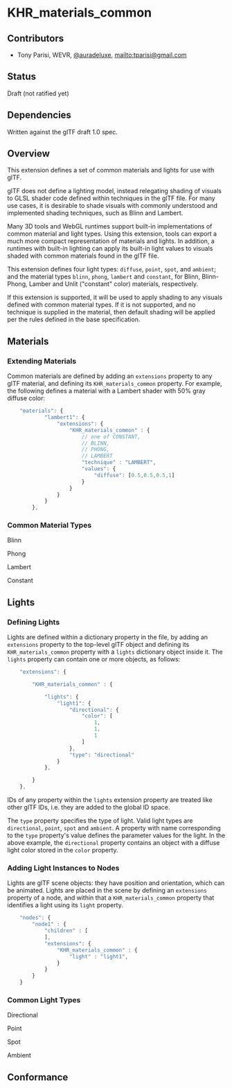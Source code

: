 # KHR\_materials\_common

## Contributors

* Tony Parisi, WEVR, [@auradeluxe](https://twitter.com/auradeluxe), <mailto:tparisi@gmail.com>

## Status

Draft (not ratified yet)

## Dependencies

Written against the glTF draft 1.0 spec.

## Overview

This extension defines a set of common materials and lights for use with glTF. 

glTF does not define a lighting model, instead relegating shading of visuals to GLSL shader code defined within techniques in the glTF file. For many use cases, it is desirable to shade visuals with commonly understood and implemented shading techniques, such as Blinn and Lambert.

Many 3D tools and WebGL runtimes support built-in implementations of common material and light types. Using this extension, tools can export a much more compact representation of materials and lights. In addition, a runtimes with built-in lighting can apply its built-in light values to visuals shaded with common materials found in the glTF file. 

This extension defines four light types: `diffuse`, `point`, `spot`, and `ambient`; and the material types `blinn`, `phong`, `lambert` and `constant`, for Blinn, Blinn-Phong, Lamber and Unlit ("constant" color) materials, respectively.

If this extension is supported, it will be used to apply shading to any visuals defined with common material types. If it is not supported, and no technique is supplied in the material, then default shading will be applied per the rules defined in the base specification.

## Materials

### Extending Materials

Common materials are defined by adding an `extensions` property to any glTF material, and defining its `KHR_materials_common` property. For example, the following defines a material with a Lambert shader with 50% gray diffuse color:

```javascript
    "materials": {
            "lambert1": {
                "extensions": {
                    "KHR_materials_common" : {
                        // one of CONSTANT,
                        // BLINN,
                        // PHONG,
                        // LAMBERT
                        "technique" : "LAMBERT",
                        "values": {
                            "diffuse": [0.5,0.5,0.5,1]
                        }
                    }
                }
            }
        },
```

### Common Material Types

Blinn

Phong

Lambert

Constant

## Lights

### Defining Lights

Lights are defined within a dictionary property in the file, by adding an `extensions` property to the top-level glTF object and defining its `KHR_materials_common` property with a `lights` dictionary object inside it. The `lights` property can contain one or more objects, as follows:

```javascript
    "extensions": {

        "KHR_materials_common" : {

            "lights": {
                "light1": {
                    "directional": {
                        "color": [
                            1,
                            1,
                            1
                        ]
                    },
                    "type": "directional"
                }
            },

        }
    },
```

IDs of any property within the `lights` extension property are treated like other glTF IDs, i.e. they are added to the global ID space.

The `type` property specifies the type of light. Valid light types are `directional`, `point`, `spot` and `ambient`. A property with name corresponding to the `type` property's value defines the parameter values for the light. In the above example, the `directional` property contains an object with a diffuse light color stored in the `color` property.

### Adding Light Instances to Nodes

Lights are glTF scene objects: they have position and orientation, which can be animated. Lights are placed in the scene by defining an `extensions` property of a node, and within that a `KHR_materials_common` property that identifies a light using its `light` property.

```javascript
    "nodes": {
        "node1" : {
            "children" : [
            ],
            "extensions": {
                "KHR_materials_common" : {
                    "light" : "light1",
                }
            }            
        }
    }
```

### Common Light Types

Directional

Point

Spot

Ambient


## Conformance